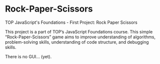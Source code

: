 # Rock-Paper-Scissors
TOP JavaScript's Foundations - First Project: Rock Paper Scissors

This project is a part of TOP’s JavaScript Foundations course. This simple “Rock-Paper-Scissors” game aims to improve understanding of algorithms, problem-solving skills, understanding of code structure, and debugging skills.

There is no GUI... (yet).